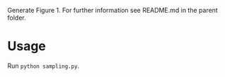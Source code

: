 Generate Figure 1. For further information see README.md in the parent folder.

# Usage

Run `python sampling.py`.
